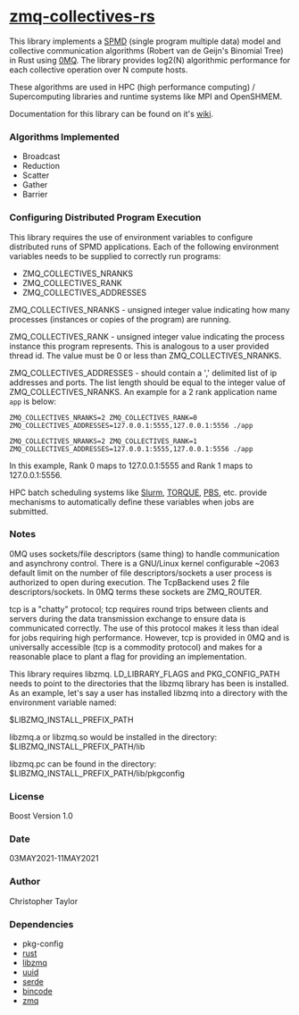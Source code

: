 <!-- Copyright (c) 2021 Christopher Taylor                                          -->
<!--                                                                                -->
<!--   Distributed under the Boost Software License, Version 1.0. (See accompanying -->
<!--   file LICENSE_1_0.txt or copy at http://www.boost.org/LICENSE_1_0.txt)        -->

# [zmq-collectives-rs](https://github.com/ct-clmsn/zmq-collectives-rs)
This library implements a [SPMD](https://en.m.wikipedia.org/wiki/SPMD) (single program
multiple data) model and collective communication algorithms (Robert van de Geijn's
Binomial Tree) in Rust using [0MQ](https://zeromq.org). The library provides log2(N)
algorithmic performance for each collective operation over N compute hosts.

These algorithms are used in HPC (high performance computing) / Supercomputing
libraries and runtime systems like MPI and OpenSHMEM.

Documentation for this library can be found on it's [wiki](https://github.com/ct-clmsn/zmq-collectives-rs/wiki).

### Algorithms Implemented

* Broadcast
* Reduction
* Scatter
* Gather
* Barrier

### Configuring Distributed Program Execution

This library requires the use of environment variables
to configure distributed runs of SPMD applications.
Each of the following environment variables needs to be
supplied to correctly run programs:

* ZMQ_COLLECTIVES_NRANKS
* ZMQ_COLLECTIVES_RANK
* ZMQ_COLLECTIVES_ADDRESSES

ZMQ_COLLECTIVES_NRANKS - unsigned integer value indicating
how many processes (instances or copies of the program)
are running.

ZMQ_COLLECTIVES_RANK - unsigned integer value indicating
the process instance this program represents. This is
analogous to a user provided thread id. The value must
be 0 or less than ZMQ_COLLECTIVES_NRANKS.

ZMQ_COLLECTIVES_ADDRESSES - should contain a ',' delimited
list of ip addresses and ports. The list length should be
equal to the integer value of ZMQ_COLLECTIVES_NRANKS. An
example for a 2 rank application name `app` is below:

```
ZMQ_COLLECTIVES_NRANKS=2 ZMQ_COLLECTIVES_RANK=0
ZMQ_COLLECTIVES_ADDRESSES=127.0.0.1:5555,127.0.0.1:5556 ./app

ZMQ_COLLECTIVES_NRANKS=2 ZMQ_COLLECTIVES_RANK=1
ZMQ_COLLECTIVES_ADDRESSES=127.0.0.1:5555,127.0.0.1:5556 ./app
```

In this example, Rank 0 maps to 127.0.0.1:5555 and Rank 1
maps to 127.0.0.1:5556.

HPC batch scheduling systems like [Slurm](https://en.m.wikipedia.org/wiki/Slurm_Workload_Manager),
[TORQUE](https://en.m.wikipedia.org/wiki/TORQUE), [PBS](https://en.wikipedia.org/wiki/Portable_Batch_System),
etc. provide mechanisms to automatically define these
variables when jobs are submitted.

### Notes

0MQ uses sockets/file descriptors (same thing) to
handle communication and asynchrony control. There
is a GNU/Linux kernel configurable ~2063 default
limit on the number of file descriptors/sockets a user
process is authorized to open during execution. The
TcpBackend uses 2 file descriptors/sockets. In 0MQ
terms these sockets are ZMQ_ROUTER.

tcp is a "chatty" protocol; tcp requires round trips
between clients and servers during the data transmission
exchange to ensure data is communicated correctly. The
use of this protocol makes it less than ideal for jobs
requiring high performance. However, tcp is provided in
0MQ and is universally accessible (tcp is a commodity
protocol) and makes for a reasonable place to plant a
flag for providing an implementation.

This library requires libzmq. LD_LIBRARY_FLAGS and
PKG_CONFIG_PATH needs to point to the directories that
the libzmq library has been is installed. As an example,
let's say a user has installed libzmq into a directory
with the environment variable named:

$LIBZMQ_INSTALL_PREFIX_PATH 

libzmq.a or libzmq.so would be installed in the directory:
    $LIBZMQ_INSTALL_PREFIX_PATH/lib

libzmq.pc can be found in the directory:
    $LIBZMQ_INSTALL_PREFIX_PATH/lib/pkgconfig

### License

Boost Version 1.0

### Date

03MAY2021-11MAY2021

### Author

Christopher Taylor

### Dependencies

* pkg-config
* [rust](https://www.rust-lang.org/)
* [libzmq](https://github.com/zeromq/libzmq)
* [uuid](https://github.com/uuid-rs/uuid)
* [serde](https://github.com/serde-rs/serde)
* [bincode](https://github.com/bincode-org/bincode)
* [zmq](https://github.com/erickt/rust-zmq)
